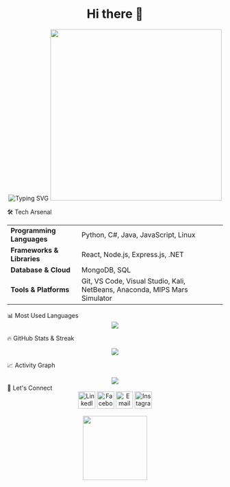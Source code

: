 <h1 align="center"> Hi there 👋 </h1> <div align="center"> <img src="https://readme-typing-svg.demolab.com?font=Fira+Code&size=36&pause=1000&center=true&vCenter=true&width=600&lines=Muhammad+Hassan+Asif;Full+Stack+Developer;Software+Engineer;Building+Awesome+Stuff" alt="Typing SVG" /> <img src="https://media.giphy.com/media/dWesBcTLavkZuG35MI/giphy.gif" width="400" /> </div>

🛠️ Tech Arsenal
<table> <tr> <td><b>Programming Languages</b></td> <td>Python, C#, Java, JavaScript, Linux</td> </tr> <tr> <td><b>Frameworks & Libraries</b></td> <td>React, Node.js, Express.js, .NET</td> </tr> <tr> <td><b>Database & Cloud</b></td> <td>MongoDB, SQL</td> </tr> <tr> <td><b>Tools & Platforms</b></td> <td>Git, VS Code, Visual Studio, Kali, NetBeans, Anaconda, MIPS Mars Simulator</td> </tr> </table>
📊 Most Used Languages
<div align="center"> <img src="https://github-readme-stats.vercel.app/api/top-langs/?username=hassanasif653&layout=compact&theme=radical" /> </div>

🔥 GitHub Stats & Streak
<div align="center"> <img src="https://github-readme-streak-stats.herokuapp.com/?user=hassanasif653&theme=radical&hide_border=true"> </div>

📈 Activity Graph
<div align="center"> <img src="https://github-readme-activity-graph.vercel.app/graph?username=hassanasif653&bg_color=141321&color=a8f3f4&line=626880&point=f8d847&area=true&hide_border=true" /> </div>
🤝 Let's Connect
<div align="center"> <a href="https://www.linkedin.com/in/muhammad-hassan-asif-7732b737b" target="_blank"><img alt="LinkedIn" width="40px" src="https://cdn.jsdelivr.net/npm/simple-icons@v7/icons/linkedin.svg" /></a> <a href="https://www.facebook.com/share/16oKNGBKkW/" target="_blank"><img alt="Facebook" width="40px" src="https://cdn.jsdelivr.net/npm/simple-icons@v7/icons/facebook.svg" /></a> <a href="mailto:muhammadhassanasif769@gmail.com" target="_blank"><img alt="Email" width="40px" src="https://cdn.jsdelivr.net/npm/simple-icons@v7/icons/gmail.svg" /></a> <a href="https://www.instagram.com/hassan_asifff?igsh=M3JuYzFoOHlrdmdj" target="_blank"><img alt="Instagram" width="40px" src="https://cdn.jsdelivr.net/npm/simple-icons@v7/icons/instagram.svg" /></a> </div>
<p align="center"> <img src="https://media.giphy.com/media/L8K62iTDkzGX6/giphy.gif" width="150"/> </p>